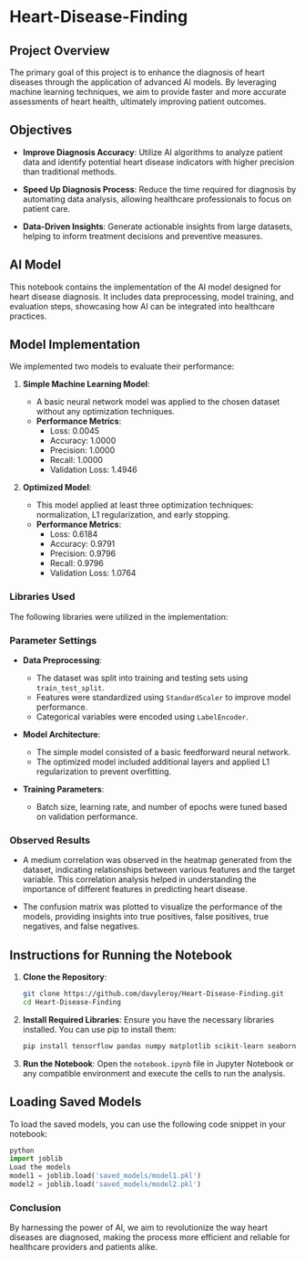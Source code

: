 # Heart-Disease-Finding

## Project Overview

The primary goal of this project is to enhance the diagnosis of heart diseases through the application of advanced AI models. By leveraging machine learning techniques, we aim to provide faster and more accurate assessments of heart health, ultimately improving patient outcomes.

## Objectives

- **Improve Diagnosis Accuracy**: Utilize AI algorithms to analyze patient data and identify potential heart disease indicators with higher precision than traditional methods.
- **Speed Up Diagnosis Process**: Reduce the time required for diagnosis by automating data analysis, allowing healthcare professionals to focus on patient care.

- **Data-Driven Insights**: Generate actionable insights from large datasets, helping to inform treatment decisions and preventive measures.

## AI Model

This notebook contains the implementation of the AI model designed for heart disease diagnosis. It includes data preprocessing, model training, and evaluation steps, showcasing how AI can be integrated into healthcare practices.

## Model Implementation

We implemented two models to evaluate their performance:

1. **Simple Machine Learning Model**:

   - A basic neural network model was applied to the chosen dataset without any optimization techniques.
   - **Performance Metrics**:
     - Loss: 0.0045
     - Accuracy: 1.0000
     - Precision: 1.0000
     - Recall: 1.0000
     - Validation Loss: 1.4946

2. **Optimized Model**:
   - This model applied at least three optimization techniques: normalization, L1 regularization, and early stopping.
   - **Performance Metrics**:
     - Loss: 0.6184
     - Accuracy: 0.9791
     - Precision: 0.9796
     - Recall: 0.9796
     - Validation Loss: 1.0764

### Libraries Used

The following libraries were utilized in the implementation:

### Parameter Settings

- **Data Preprocessing**:

  - The dataset was split into training and testing sets using `train_test_split`.
  - Features were standardized using `StandardScaler` to improve model performance.
  - Categorical variables were encoded using `LabelEncoder`.

- **Model Architecture**:

  - The simple model consisted of a basic feedforward neural network.
  - The optimized model included additional layers and applied L1 regularization to prevent overfitting.

- **Training Parameters**:
  - Batch size, learning rate, and number of epochs were tuned based on validation performance.

### Observed Results

- A medium correlation was observed in the heatmap generated from the dataset, indicating relationships between various features and the target variable. This correlation analysis helped in understanding the importance of different features in predicting heart disease.

- The confusion matrix was plotted to visualize the performance of the models, providing insights into true positives, false positives, true negatives, and false negatives.

## Instructions for Running the Notebook

1. **Clone the Repository**:

   ```bash
   git clone https://github.com/davyleroy/Heart-Disease-Finding.git
   cd Heart-Disease-Finding
   ```

2. **Install Required Libraries**:
   Ensure you have the necessary libraries installed. You can use pip to install them:

   ```bash
   pip install tensorflow pandas numpy matplotlib scikit-learn seaborn
   ```

3. **Run the Notebook**:
   Open the `notebook.ipynb` file in Jupyter Notebook or any compatible environment and execute the cells to run the analysis.

## Loading Saved Models

To load the saved models, you can use the following code snippet in your notebook:

```python
python
import joblib
Load the models
model1 = joblib.load('saved_models/model1.pkl')
model2 = joblib.load('saved_models/model2.pkl')
```

### Conclusion

By harnessing the power of AI, we aim to revolutionize the way heart diseases are diagnosed, making the process more efficient and reliable for healthcare providers and patients alike.
